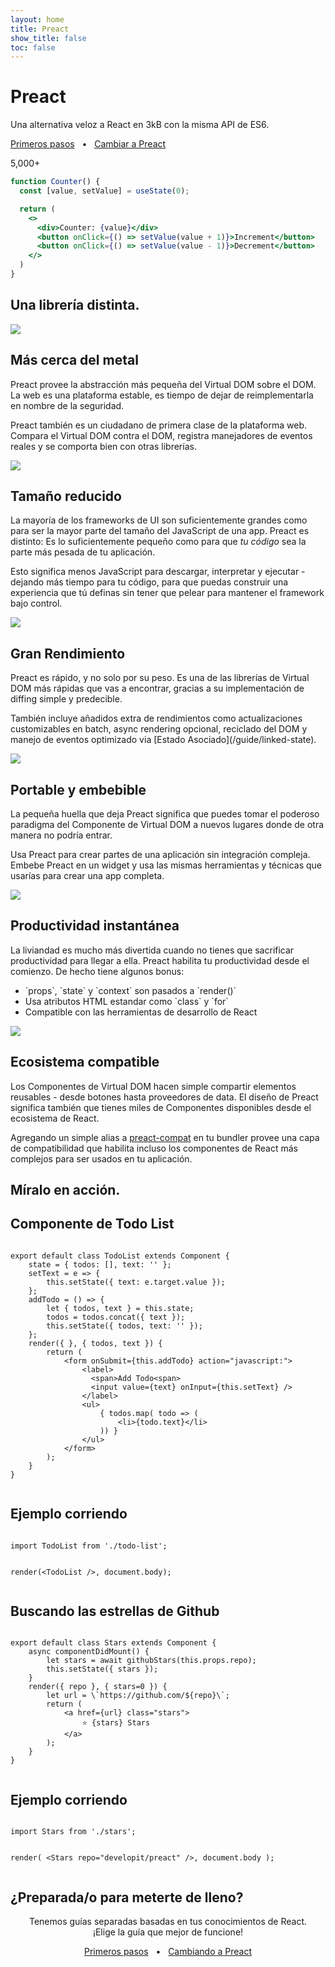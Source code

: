 ```yaml
---
layout: home
title: Preact
show_title: false
toc: false
---
```



<jumbotron>
    <h1>
        <logo height="1.5em" title="Preact" text inverted>Preact</logo>
    </h1>
    <p>Una alternativa veloz a React en 3kB con la misma API de ES6.</p>
    <p class="intro-buttons">
        <a href="/guide/v10/getting-started" class="home-button">Primeros pasos</a>
        <span class="home-button-sep">&nbsp; • &nbsp;</span>
        <a href="/guide/v10/switching-to-preact" class="home-button">Cambiar a Preact</a>
    </p>
    <p>
        <github-stars user="developit" repo="preact">5,000+</github-stars>
    </p>
</jumbotron>

```jsx
function Counter() {
  const [value, setValue] = useState(0);

  return (
    <>
      <div>Counter: {value}</div>
      <button onClick={() => setValue(value + 1)}>Increment</button>
      <button onClick={() => setValue(value - 1)}>Decrement</button>
    </>
  )
}
```

<section class="home-top">
    <h1>Una librería distinta.</h1>
</section>


<section class="home-section">
  <img src="/assets/home/metal.svg">

  <div>
    <h2>Más cerca del metal</h2>
    <p>
        Preact provee la abstracción más pequeña del Virtual DOM sobre el DOM.
        La web es una plataforma estable, es tiempo de dejar de reimplementarla en nombre de la seguridad.
    </p>
    <p>
        Preact también es un ciudadano de primera clase de la plataforma web. Compara el Virtual DOM contra el DOM, registra manejadores de eventos reales y se comporta bien con otras librerías.
    </p>
  </div>
</section>


<section class="home-section">
  <img src="/assets/home/size.svg">

  <div>
    <h2>Tamaño reducido</h2>
    <p>
        La mayoría de los frameworks de UI son suficientemente grandes como para ser la mayor parte del tamaño del JavaScript de una app.
        Preact es distinto: Es lo suficientemente pequeño como para que <em>tu código</em> sea la parte más pesada de tu aplicación.
    </p>
    <p>
        Esto significa menos JavaScript para descargar, interpretar y ejecutar - dejando más tiempo para tu código, para que puedas construir una experiencia que tú definas sin tener que pelear para mantener el framework bajo control.
    </p>
  </div>
</section>


<section class="home-section">
  <img src="/assets/home/performance.svg">

  <div>
    <h2>Gran Rendimiento</h2>
    <p>
        Preact es rápido, y no solo por su peso. Es una de las librerías de Virtual DOM más rápidas que vas a encontrar, gracias a su implementación de diffing simple y predecible.
    </p>
    <p>
        También incluye añadidos extra de rendimientos como actualizaciones customizables en batch, async rendering opcional, reciclado del DOM y manejo de eventos optimizado via [Estado Asociado](/guide/linked-state).
    </p>
  </div>
</section>


<section class="home-section">
  <img src="/assets/home/portable.svg">

  <div>
    <h2>Portable y embebible</h2>
    <p>
        La pequeña huella que deja Preact significa que puedes tomar el poderoso paradigma del Componente de Virtual DOM a nuevos lugares donde de otra manera no podría entrar.
    </p>
    <p>
        Usa Preact para crear partes de una aplicación sin integración compleja. Embebe Preact en un widget y usa las mismas herramientas y técnicas que usarías para crear una app completa.
    </p>
  </div>
</section>


<section class="home-section">
  <img src="/assets/home/productive.svg">

  <div>
    <h2>Productividad instantánea</h2>
    <p>
        La liviandad es mucho más divertida cuando no tienes que sacrificar productividad para llegar a ella.
        Preact habilita tu productividad desde el comienzo. De hecho tiene algunos bonus:
    </p>
    <ul>
        <li>`props`, `state` y `context` son pasados a `render()`</li>
        <li>Usa atributos HTML estandar como `class` y `for`</li>
        <li>Compatible con las herramientas de desarrollo de React</li>
    </ul>
  </div>
</section>


<section class="home-section">
  <img src="/assets/home/compatible.svg">

  <div>
    <h2>Ecosistema compatible</h2>
    <p>
        Los Componentes de Virtual DOM hacen simple compartir elementos reusables - desde botones hasta proveedores de data.
        El diseño de Preact significa también que tienes miles de Componentes disponibles desde el ecosistema de React.
    </p>
    <p>
        Agregando un simple alias a
        <a href="/guide/v10/switching-to-preact#how-to-alias-preact-compat">preact-compat</a> en tu bundler provee una capa de compatibilidad que habilita incluso los componentes de React más complejos para ser usados en tu aplicación.
    </p>
  </div>
</section>


<section class="home-top">
    <h1>Míralo en acción.</h1>
</section>


<section class="home-split">
    <div>
        <h2>Componente de Todo List</h2>
        <pre><code class="lang-jsx">
export default class TodoList extends Component {
    state = { todos: [], text: '' };
    setText = e =&gt; {
        this.setState({ text: e.target.value });
    };
    addTodo = () =&gt; {
        let { todos, text } = this.state;
        todos = todos.concat({ text });
        this.setState({ todos, text: '' });
    };
    render({ }, { todos, text }) {
        return (
            &lt;form onSubmit={this.addTodo} action="javascript:"&gt;
                &lt;label&gt;
                  &lt;span&gt;Add Todo&lt;span&gt;
                  &lt;input value={text} onInput={this.setText} /&gt;
                &lt;/label&gt;
                &lt;ul&gt;
                    { todos.map( todo =&gt; (
                        &lt;li&gt;{todo.text}&lt;/li&gt;
                    )) }
                &lt;/ul&gt;
            &lt;/form&gt;
        );
    }
}
        </code></pre>
    </div>
    <div>
        <h2>Ejemplo corriendo</h2>
        <pre repl="false"><code class="lang-jsx">
import TodoList from './todo-list';

render(&lt;TodoList /&gt;, document.body);
        </code></pre>
        <div class="home-demo">
            <todo-list></todo-list>
        </div>
    </div>
</section>


<section class="home-split">
    <div>
        <h2>Buscando las estrellas de Github</h2>
        <pre><code class="lang-jsx">
export default class Stars extends Component {
    async componentDidMount() {
        let stars = await githubStars(this.props.repo);
        this.setState({ stars });
    }
    render({ repo }, { stars=0 }) {
        let url = \`https://github.com/${repo}\`;
        return (
            &lt;a href={url} class="stars"&gt;
                ⭐️ {stars} Stars
            &lt;/a&gt;
        );
    }
}
        </code></pre>
    </div>
    <div>
        <h2>Ejemplo corriendo</h2>
        <pre repl="false"><code class="lang-jsx">
import Stars from './stars';

render(
    &lt;Stars repo="developit/preact" /&gt;,
    document.body
);
        </code></pre>
        <div class="home-demo">
            <github-stars simple user="developit" repo="preact"></github-stars>
        </div>
    </div>
</section>


<section class="home-top">
    <h1>¿Preparada/o para meterte de lleno?</h1>
</section>


<section style="text-align:center;">
    <p>
        Tenemos guías separadas basadas en tus conocimientos de React.
        <br>
        ¡Elige la guía que mejor de funcione!
    </p>
    <p>
        <a href="/guide/v10/getting-started" class="home-button">Primeros pasos</a>
        <span class="home-button-sep">&nbsp; • &nbsp;</span>
        <a href="/guide/v10/switching-to-preact" class="home-button">Cambiando a Preact</a>
    </p>
</section>
